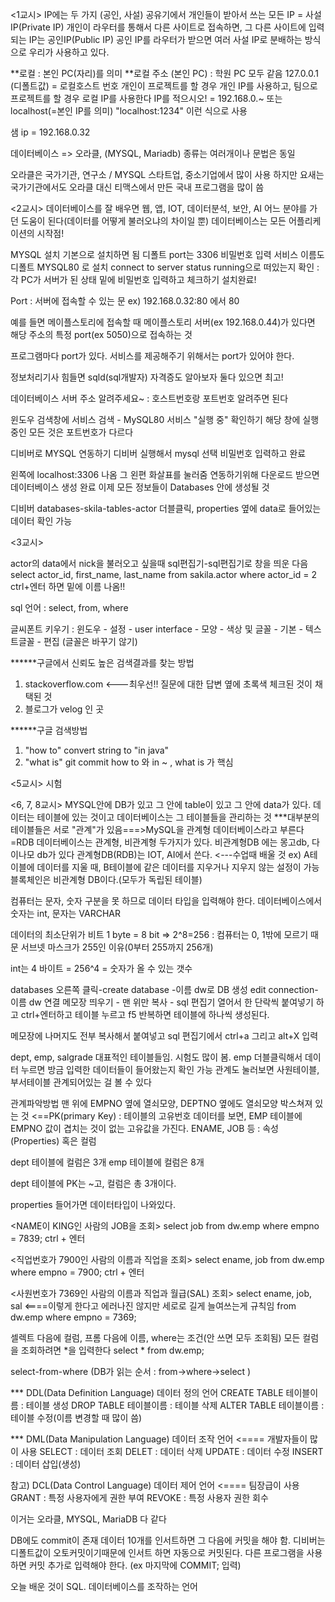 <1교시>
IP에는 두 가지 (공인, 사설)
공유기에서 개인들이 받아서 쓰는 모든 IP = 사설 IP(Private IP)
개인이 라우터를 통해서 다른 사이트로 접속하면, 그 다른 사이트에 입력되는 IP는 공인IP(Public IP)
공인 IP를 라우터가 받으면 여러 사설 IP로 분배하는 방식으로 우리가 사용하고 있다.  
  
**로컬 : 본인 PC(자리)를 의미
**로컬 주소 (본인 PC) : 학원 PC 모두 같음 127.0.0.1 (디폴트값) = 로컬호스트 번호 
개인이 프로젝트를 할 경우 개인 IP를 사용하고, 팀으로 프로젝트를 할 경우 로컬 IP를 사용한다
IP를 적으시오!
= 192.168.0.~ 또는 localhost(=본인 IP를 의미)
"localhost:1234" 이런 식으로 사용

샘 ip = 192.168.0.32

데이터베이스 => 오라클, (MYSQL, Mariadb)
종류는 여러개이나 문법은 동일

오라클은 국가기관, 연구소 / MYSQL 스타트업, 중소기업에서 많이 사용
하지만 요새는 국가기관에서도 오라클 대신 티맥스에서 만든 국내 프로그램을 많이 씀

<2교시>
데이터베이스를 잘 배우면 웹, 앱, IOT, 데이터분석, 보안, AI 어느 분야를 가던 도움이 된다(데이터를 어떻게 불러오냐의 차이일 뿐)
데이터베이스는 모든 어플리케이션의 시작점!

MYSQL 설치
기본으로 설치하면 됨
디폴트 port는 3306
비밀번호 입력
서비스 이름도 디폴트 MYSQL80 로 설치
connect to server status running으로 떠있는지 확인 : 각 PC가 서버가 된 상태
밑에 비밀번호 입력하고 체크하기
설치완료!

Port : 서버에 접속할 수 있는 문
ex) 192.168.0.32:80 에서 80

예를 들면 메이플스토리에 접속할 때 메이플스토리 서버(ex 192.168.0.44)가 있다면 해당 주소의 특정 port(ex 5050)으로 접속하는 것 

프로그램마다 port가 있다. 
서비스를 제공해주기 위해서는 port가 있어야 한다.

정보처리기사 힘들면 sqld(sql개발자) 자격증도 알아보자
둘다 있으면 최고!

데이터베이스 서버 주소 알려주세요~
: 호스트번호랑 포트번호 알려주면 된다

윈도우 검색창에 서비스 검색 - MySQL80 서비스 "실행 중" 확인하기
해당 창에 실행 중인 모든 것은 포트번호가 다르다

디비버로 MYSQL 연동하기
디비버 실행해서 mysql 선택
비밀번호 입력하고 완료

왼쪽에 localhost:3306 나옴
그 왼편 화살표를 눌러줌
연동하기위해 다운로드 받으면 데이터베이스 생성 완료
이제 모든 정보들이 Databases 안에 생성될 것

디비버 databases-skila-tables-actor 더블클릭, properties 옆에 data로 들어있는 데이터 확인 가능

<3교시>

actor의 data에서 nick을 불러오고 싶을때
sql편집기-sql편집기로 창을 띄운 다음
select
actor_id,
first_name,
last_name
from sakila.actor
where actor_id = 2 ctrl+엔터 하면 밑에 이름 나옴!!

sql 언어 : select, from, where

글씨폰트 키우기
: 윈도우 - 설정 - user interface - 모양 - 색상 및 글꼴 - 기본 - 텍스트글꼴 - 편집
(글꼴은 바꾸기 않기)

******구글에서 신뢰도 높은 검색결과를 찾는 방법
1. stackoverflow.com <---최우선!!
질문에 대한 답변 옆에 초록색 체크된 것이 채택된 것
2. 블로그가 velog 인 곳

******구글 검색방법
1. "how to" convert string to "in java"
2. "what is" git commit
how to 와 in ~ , what is 가 핵심

<5교시>
시험

<6, 7, 8교시>
MYSQL안에 DB가 있고 그 안에 table이 있고 그 안에 data가 있다.
데이터는 테이블에 있는 것이고 데이터베이스는 그 테이블들을 관리하는 것
***대부분의 테이블들은 서로 "관계"가 있음===>MySQL을 관계형 데이터베이스라고 부른다=RDB
데이터베이스는 관계형, 비관계형 두가지가 있다.
비관계형DB 에는 몽고db, 다이나모 db가 있다
관계형DB(RDB)는 IOT, AI에서 쓴다. <---수업때 배울 것 
ex) A테이블에 데이터를 지울 때, B테이블에 같은 데이터를 지우거나 지우지 않는 설정이 가능
블록체인은 비관계형 DB이다.(모두가 독립된 테이블)

컴퓨터는 문자, 숫자 구분을 못 하므로 데이터 타입을 입력해야 한다.
데이터베이스에서 숫자는 int, 문자는 VARCHAR

데이터의 최소단위가 비트
1 byte = 8 bit => 2^8=256 : 컴퓨터는 0, 1밖에 모르기 때문
서브넷 마스크가 255인 이유(0부터 255까지 256개)

int는 4 바이트 = 256^4 = 숫자가 올 수 있는 갯수

databases 오른쪽 클릭-create database -이름 dw로 DB 생성
edit connection-이름 dw 연결
메모장 띄우기 - 맨 위만 복사 - sql 편집기 열어서 한 단락씩 붙여넣기 하고 ctrl+엔터하고 테이블 누르고 f5 반복하면 테이블에 하나씩 생성된다.

메모장에 나머지도 전부 복사해서 붙여넣고
sql 편집기에서 ctrl+a 그리고 alt+X 입력

dept, emp, salgrade 대표적인 테이블들임. 시험도 많이 봄.
emp 더블클릭해서 데이터 누르면 방금 입력한 데이터들이 들어왔는지 확인 가능
관계도 눌러보면 사원테이블, 부서테이블 관계되어있는 걸 볼 수 있다

관계파악방법
맨 위에 EMPNO 옆에 열쇠모양, DEPTNO 옆에도 열쇠모양 박스쳐져 있는 것 <==PK(primary Key) : 테이블의 고유번호
데이터를 보면, EMP 테이블에 EMPNO 값이 겹치는 것이 없는 고유값을 가진다.
ENAME, JOB 등 : 속성(Properties) 혹은 컬럼

dept 테이블에 컬럼은 3개
emp 테이블에 컬럼은 8개

dept 테이블에 PK는 ~고, 컬럼은 총 3개이다.

properties 들어가면 데이터타입이 나와있다.

<NAME이 KING인 사람의 JOB을 조회>
select
job
from dw.emp
where empno = 7839;
ctrl + 엔터

<직업번호가 7900인 사람의 이름과 직업을 조회>
select 
ename,
job
from dw.emp
where empno = 7900;
ctrl + 엔터

<사원번호가 7369인 사람의 이름과 직업과 월급(SAL) 조회>
select 
ename, job, sal <====이렇게 한다고 에러나진 않지만 세로로 길게 늘여쓰는게 규칙임
from dw.emp
where empno = 7369;

셀렉트 다음에 컬럼, 프롬 다음에 이름, where는 조건(안 쓰면 모두 조회됨)
모든 컬럼을 조회하려면 *을 입력한다
select
*
from dw.emp;

select-from-where
(DB가 읽는 순서 : from->where->select )

*** DDL(Data Definition Language) 데이터 정의 언어
CREATE TABLE 테이블이름 : 테이블 생성
DROP TABLE 테이블이름 : 테이블 삭제
ALTER TABLE 테이블이름 : 테이블 수정(이름 변경할 때 많이 씀)

*** DML(Data Manipulation Language) 데이터 조작 언어 <==== 개발자들이 많이 사용
SELECT : 데이터 조회
DELET : 데이터 삭제
UPDATE : 데이터 수정
INSERT : 데이터 삽입(생성)

참고) DCL(Data Control Language) 데이터 제어 언어 <==== 팀장급이 사용
GRANT : 특정 사용자에게 권한 부여
REVOKE : 특정 사용자 권한 회수

이거는 오라클, MYSQL, MariaDB 다 같다

DB에도 commit이 존재
데이터 10개를 인서트하면 그 다음에 커밋을 해야 함.
디비버는 디폴트값이 오토커밋이기때문에 인서트 하면 자동으로 커밋된다.
다른 프로그램을 사용하면 커밋 추가로 입력해야 한다. (ex 마지막에 COMMIT; 입력)

오늘 배운 것이 SQL. 데이터베이스를 조작하는 언어
